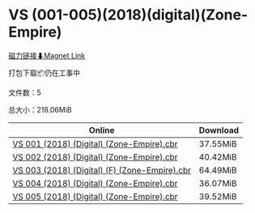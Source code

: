 # VS (001-005)(2018)(digital)(Zone-Empire)

[磁力链接⬇Magnet Link](magnet:?xt=urn:btih:d7ea3e2ad403c28dbdd61fe055e63242cc01552d&dn=VS%20%28001-005%29%282018%29%28digital%29%28Zone-Empire%29)

打包下载📦仍在工事中

文件数：5

总大小：218.06MiB

Online | Download
--- | ---
[VS 001 (2018) (Digital) (Zone-Empire).cbr](https://github.com/alicewish/markdown/blob/master/comic/VS-001-2018-Digital-Zone-Empire-cbr.md) | 37.55MiB
[VS 002 (2018) (Digital) (Zone-Empire).cbr](https://github.com/alicewish/markdown/blob/master/comic/VS-002-2018-Digital-Zone-Empire-cbr.md) | 40.42MiB
[VS 003 (2018) (Digital) (F) (Zone-Empire).cbr](https://github.com/alicewish/markdown/blob/master/comic/VS-003-2018-Digital-F-Zone-Empire-cbr.md) | 64.49MiB
[VS 004 (2018) (Digital) (Zone-Empire).cbr](https://github.com/alicewish/markdown/blob/master/comic/VS-004-2018-Digital-Zone-Empire-cbr.md) | 36.07MiB
[VS 005 (2018) (Digital) (Zone-Empire).cbr](https://github.com/alicewish/markdown/blob/master/comic/VS-005-2018-Digital-Zone-Empire-cbr.md) | 39.52MiB